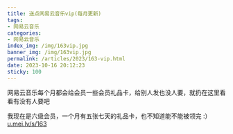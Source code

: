 ```yaml
---
title: 送点网易云音乐vip(每月更新)
tags: 
- 网易云音乐
categories: 
- 网易云音乐
index_img: /img/163vip.jpg
banner_img: /img/163vip.jpg
permalink: /articles/2023/163-vip.html
date: 2023-10-16 20:12:23
sticky: 100
---
```


网易云音乐每个月都会给会员一些会员礼品卡，给别人发也没人要，就扔在这里看看有没有人要吧

我现在是六级会员，一个月有五张七天的礼品卡，也不知道能不能被领完 :）       
[u.mei.lv/s/163](https://u.mei.lv/s/163)   